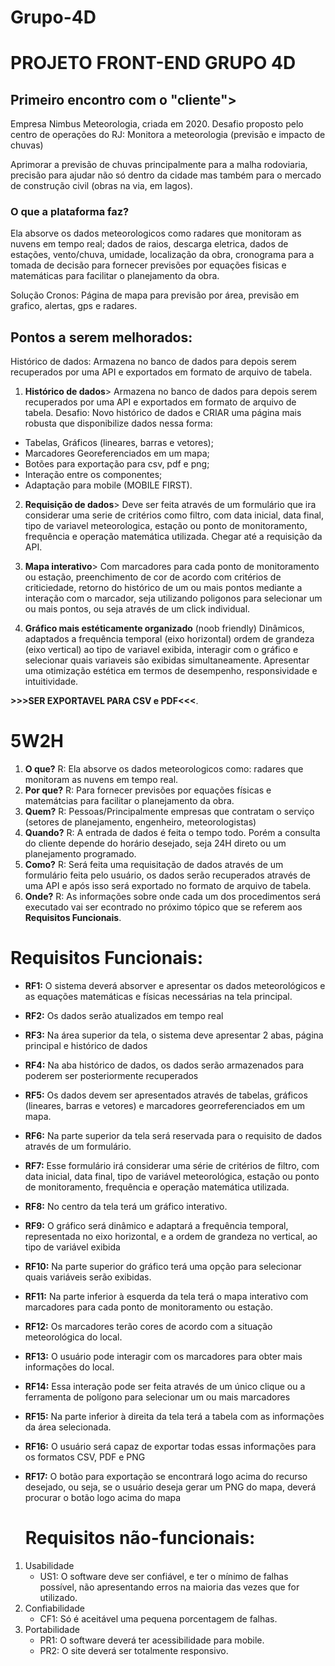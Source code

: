 # Grupo-4D

# PROJETO FRONT-END GRUPO 4D

## Primeiro encontro com o "cliente">

Empresa Nimbus Meteorologia, criada em 2020.
Desafio proposto pelo centro de operações do RJ: Monitora a meteorologia (previsão e impacto de chuvas)

Aprimorar a previsão de chuvas principalmente para a malha rodoviaria, precisão para ajudar não só dentro da cidade mas também para o mercado de construção civil (obras na via, em lagos).
### O que a plataforma faz?
Ela absorve os dados meteorologicos como radares que monitoram as nuvens em tempo real; dados de raios, descarga eletrica, dados de estações, vento/chuva, umidade, localização da obra, cronograma para a tomada de decisão para fornecer previsões por equações fisicas e matemáticas para facilitar o planejamento da obra.

Solução Cronos:
Página de mapa para previsão por área, previsão em grafico, alertas, gps e radares.

## Pontos a serem melhorados:
Histórico de dados:
Armazena no banco de dados para depois serem recuperados por uma API e exportados em formato de arquivo de tabela.

1. **Histórico de dados**>
Armazena no banco de dados para depois serem recuperados por uma API e exportados em formato de arquivo de tabela. Desafio: Novo histórico de dados e CRIAR uma página mais robusta que disponibilize dados nessa forma:

- Tabelas, Gráficos (lineares, barras e vetores);
- Marcadores Georeferenciados em um mapa;
- Botões para exportação para csv, pdf e png;
- Interação entre os componentes;
- Adaptação para mobile (MOBILE FIRST).

2. **Requisição de dados**>
Deve ser feita através de um formulário que ira considerar uma serie de critérios como filtro, com data inicial, data final, tipo de variavel meteorologica, estação ou ponto de monitoramento, frequência e operação matemática utilizada.
    Chegar até a requisição da API.

3. **Mapa interativo**>
Com marcadores para cada ponto de monitoramento ou estação, preenchimento de cor de acordo com critérios de criticiedade, retorno do histórico de um ou mais pontos mediante a interação com o marcador, seja utilizando poligonos para selecionar um ou mais pontos, ou seja através de um click individual.

4. **Gráfico mais estéticamente organizado** (noob friendly)
Dinâmicos, adaptados a frequência temporal (eixo horizontal) ordem de grandeza (eixo vertical) ao tipo de variavel exibida, interagir com o gráfico e selecionar quais variaveis são exibidas simultaneamente. Apresentar uma otimização estética em termos de desempenho, responsividade e intuitividade.

**>>>SER EXPORTAVEL PARA CSV e PDF<<<**.

# 5W2H
1. **O que?** R: Ela absorve os dados meteorologicos como: radares que monitoram as nuvens em tempo real.
2. **Por que?** R: Para fornecer previsões por equações físicas e matemátcias para facilitar o planejamento da obra.
3. **Quem?** R: Pessoas/Principalmente empresas que contratam o serviço (setores de planejamento, engenheiro, 
meteorologistas)
4. **Quando?** R: A entrada de dados é feita o tempo todo. Porém a consulta do cliente depende do horário desejado, seja 24H direto ou um planejamento programado.
6. **Como?** R: Será feita uma requisitação de dados através de um formulário feita pelo usuário, os dados serão recuperados através de uma API e após isso será exportado no formato de arquivo de tabela.
5. **Onde?** R: As informações sobre onde cada um dos procedimentos será executado vai ser econtrado no próximo tópico que se referem aos **Requisitos Funcionais**.

# Requisitos Funcionais:

- **RF1:** O sistema deverá absorver e apresentar os dados meteorológicos e as equações matemáticas e físicas necessárias na tela principal. 
- **RF2:** Os dados serão atualizados em tempo real 
- **RF3:** Na área superior da tela, o sistema deve apresentar 2 abas, página principal e histórico de dados
- **RF4:** Na aba histórico de dados, os dados serão armazenados para poderem ser posteriormente recuperados 
- **RF5:** Os dados devem ser apresentados através de tabelas, gráficos (lineares, barras e vetores) e marcadores georreferenciados em um mapa. 
- **RF6:** Na parte superior da tela será reservada para o requisito de dados através de um formulário. 
- **RF7:** Esse formulário irá considerar uma série de critérios de filtro, com data inicial, data final, tipo de variável meteorológica, estação ou ponto de monitoramento, frequência e operação matemática utilizada. 
- **RF8:** No centro da tela terá um gráfico interativo. 
- **RF9:** O gráfico será dinâmico e adaptará a frequência temporal, representada no eixo horizontal, e a ordem de grandeza no vertical, ao tipo de variável exibida 
- **RF10:** Na parte superior do gráfico terá uma opção para selecionar quais variáveis serão exibidas. 
- **RF11:** Na parte inferior à esquerda da tela terá o mapa interativo com marcadores para cada ponto de monitoramento ou estação. 
- **RF12:** Os marcadores terão cores de acordo com a situação meteorológica do local.
- **RF13:** O usuário pode interagir com os marcadores para obter mais informações do local.
- **RF14:** Essa interação pode ser feita através de um único clique ou a ferramenta de polígono para selecionar um ou mais marcadores
- **RF15:** Na parte inferior à direita da tela terá a tabela com as informações da área selecionada.
- **RF16:** O usuário será capaz de exportar todas essas informações para os formatos CSV, PDF e PNG
- **RF17:** O botão para exportação se encontrará logo acima do recurso desejado, ou seja, se o usuário deseja gerar um PNG do mapa, deverá procurar o botão logo acima do mapa

  # Requisitos não-funcionais:

1. Usabilidade
	- US1: O software deve ser confiável, e ter o mínimo de falhas possível, não apresentando erros na maioria das vezes que for utilizado.
2. Confiabilidade
	- CF1: Só é aceitável uma pequena porcentagem de falhas.
3. Portabilidade
	- PR1: O software deverá ter acessibilidade para mobile.
	- PR2: O site deverá ser totalmente responsivo.



